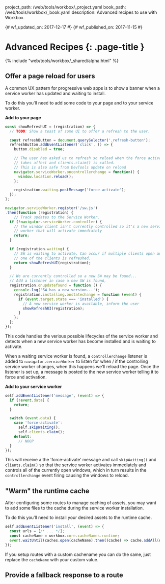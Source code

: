 project_path: /web/tools/workbox/_project.yaml
book_path: /web/tools/workbox/_book.yaml
description: Advanced recipes to use with Workbox.

{# wf_updated_on: 2017-12-17 #}
{# wf_published_on: 2017-11-15 #}

# Advanced Recipes {: .page-title }

{% include "web/tools/workbox/_shared/alpha.html" %}

## Offer a page reload for users

A common UX pattern for progressive web apps is to show a banner when a service
worker has updated and waiting to install.

To do this you'll need to add some code to your page and to your service worker.

**Add to your page**

```javascript
const showRefreshUI = (registration) => {
  // TODO: Show a toast of some UI to offer a refresh to the user.

  const refreshButton = document.querySelector('.refresh-button');
  refreshButton.addEventListener('click', () => {
    button.disabled = true;

    // The user has asked us to refresh so reload when the force activate
    // takes affect and clients.claim() is called.
    // This is also safe from DevTools update on reload
    navigator.serviceWorker.oncontrollerchange = function() {
      window.location.reload();
    };

    registration.waiting.postMessage('force-activate');
  });
};

navigator.serviceWorker.register('/sw.js')
.then(function (registration) {
    // Track updates to the Service Worker.
  if (!navigator.serviceWorker.controller) {
    // The window client isn't currently controlled so it's a new service
    // worker that will activate immediately
    return;
  }

  if (registration.waiting) {
    // SW is waiting to activate. Can occur if multiple clients open and
    // one of the clients is refreshed.
    return showRefreshUI(registration);
  }

  // We are currently controlled so a new SW may be found...
  // Add a listener in case a new SW is found,
  registration.onupdatefound = function () {
    console.log('SW has a new version...');
    registration.installing.onstatechange = function (event) {
      if (event.target.state === 'installed') {
        // A new service worker is available, inform the user
        showRefreshUI(registration);
      }
    };
  };
});
```

This code handles the verious possible lifecycles of the service worker
and detects when a new service worker has become installed and is waiting to
activate.

When a waiting service worker is found, a `controllerchange` listener is
added to `navigator.serviceWorker` to listen for when / if the controlling
service worker changes, when this happens we'll reload the page. Once the
listener is set up, a message is posted to the new service worker telling
it to force and activation.

**Add to your service worker**

```javascript
self.addEventListener('message', (event) => {
  if (!event.data) {
    return;
  }

  switch (event.data) {
    case 'force-activate':
      self.skipWaiting();
      self.clients.claim();
    default:
      // NOOP
  }
});
```

This will receive a the 'force-activate' message and call `skipWaiting()` and
`clients.claim()` so that the service worker activates immediately and controls
all of the currently open windows, which in turn results in the `
controllerchange` event firing causing the windows to reload.

## "Warm" the runtime cache

After configuring some routes to manage caching of assets, you may want to
add some files to the cache during the service worker installation.

To do this you'll need to install your desired assets to the runtime cache.

```javascript
self.addEventListener('install', (event) => {
  const urls = [/* ... */];
  const cacheName = workbox.core.cacheNames.runtime;
  event.waitUntil(caches.open(cacheName).then((cache) => cache.addAll(urls)));
});
```

If you setup routes with a custom cachename you can do the same, just replace
the `cacheName` with your custom value.

## Provide a fallback response to a route
